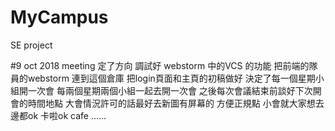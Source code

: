 # MyCampus
SE project

#9 oct 2018 meeting
定了方向
調試好 webstorm 中的VCS 的功能
把前端的隊員的webstorm 連到這個倉庫
把login頁面和主頁的初稿做好
決定了每一個星期小組開一次會
每兩個星期兩個小組一起去開一次會
之後每次會議結束前談好下次開會的時間地點
大會情況許可的話最好去新圖有屏幕的 方便正規點
小會就大家想去邊都ok 卡啦ok cafe ......


